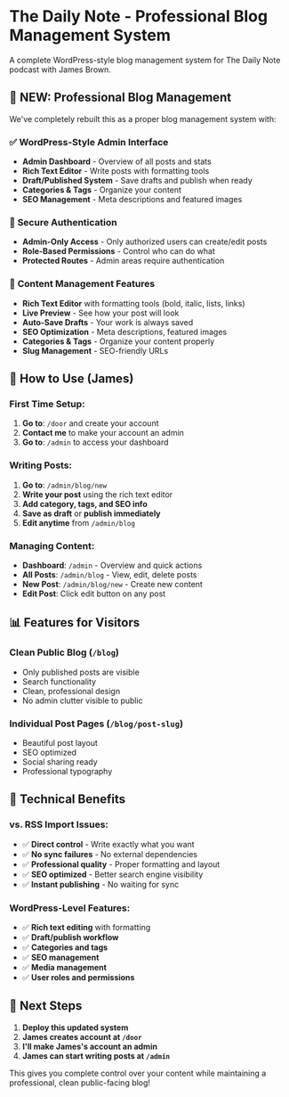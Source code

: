 # The Daily Note - Professional Blog Management System

A complete WordPress-style blog management system for The Daily Note podcast with James Brown.

## 🚀 **NEW: Professional Blog Management**

We've completely rebuilt this as a proper blog management system with:

### ✅ **WordPress-Style Admin Interface**
- **Admin Dashboard** - Overview of all posts and stats
- **Rich Text Editor** - Write posts with formatting tools
- **Draft/Published System** - Save drafts and publish when ready
- **Categories & Tags** - Organize your content
- **SEO Management** - Meta descriptions and featured images

### 🔐 **Secure Authentication**
- **Admin-Only Access** - Only authorized users can create/edit posts
- **Role-Based Permissions** - Control who can do what
- **Protected Routes** - Admin areas require authentication

### 📝 **Content Management Features**
- **Rich Text Editor** with formatting tools (bold, italic, lists, links)
- **Live Preview** - See how your post will look
- **Auto-Save Drafts** - Your work is always saved
- **SEO Optimization** - Meta descriptions, featured images
- **Categories & Tags** - Organize your content properly
- **Slug Management** - SEO-friendly URLs

## 🎯 **How to Use (James)**

### **First Time Setup:**
1. **Go to**: `/door` and create your account
2. **Contact me** to make your account an admin
3. **Go to**: `/admin` to access your dashboard

### **Writing Posts:**
1. **Go to**: `/admin/blog/new`
2. **Write your post** using the rich text editor
3. **Add category, tags, and SEO info**
4. **Save as draft** or **publish immediately**
5. **Edit anytime** from `/admin/blog`

### **Managing Content:**
- **Dashboard**: `/admin` - Overview and quick actions
- **All Posts**: `/admin/blog` - View, edit, delete posts
- **New Post**: `/admin/blog/new` - Create new content
- **Edit Post**: Click edit button on any post

## 📊 **Features for Visitors**

### **Clean Public Blog** (`/blog`)
- Only published posts are visible
- Search functionality
- Clean, professional design
- No admin clutter visible to public

### **Individual Post Pages** (`/blog/post-slug`)
- Beautiful post layout
- SEO optimized
- Social sharing ready
- Professional typography

## 🔧 **Technical Benefits**

### **vs. RSS Import Issues:**
- ✅ **Direct control** - Write exactly what you want
- ✅ **No sync failures** - No external dependencies
- ✅ **Professional quality** - Proper formatting and layout
- ✅ **SEO optimized** - Better search engine visibility
- ✅ **Instant publishing** - No waiting for sync

### **WordPress-Level Features:**
- ✅ **Rich text editing** with formatting
- ✅ **Draft/publish workflow** 
- ✅ **Categories and tags**
- ✅ **SEO management**
- ✅ **Media management**
- ✅ **User roles and permissions**

## 🚀 **Next Steps**

1. **Deploy this updated system**
2. **James creates account at `/door`**
3. **I'll make James's account an admin**
4. **James can start writing posts at `/admin`**

This gives you complete control over your content while maintaining a professional, clean public-facing blog!